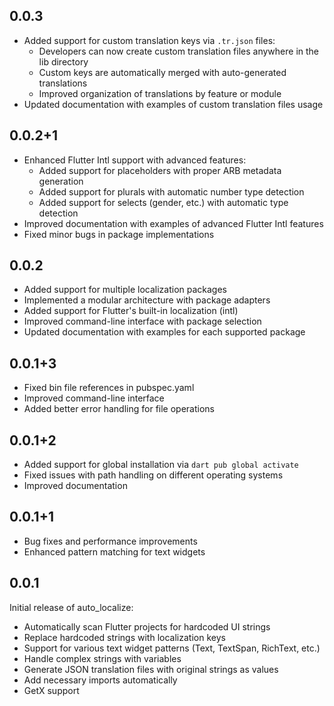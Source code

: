 ## 0.0.3

* Added support for custom translation keys via `.tr.json` files:
  * Developers can now create custom translation files anywhere in the lib directory
  * Custom keys are automatically merged with auto-generated translations
  * Improved organization of translations by feature or module
* Updated documentation with examples of custom translation files usage

## 0.0.2+1

* Enhanced Flutter Intl support with advanced features:
  * Added support for placeholders with proper ARB metadata generation
  * Added support for plurals with automatic number type detection
  * Added support for selects (gender, etc.) with automatic type detection
* Improved documentation with examples of advanced Flutter Intl features
* Fixed minor bugs in package implementations

## 0.0.2

* Added support for multiple localization packages
* Implemented a modular architecture with package adapters
* Added support for Flutter's built-in localization (intl)
* Improved command-line interface with package selection
* Updated documentation with examples for each supported package

## 0.0.1+3

* Fixed bin file references in pubspec.yaml
* Improved command-line interface
* Added better error handling for file operations

## 0.0.1+2

* Added support for global installation via `dart pub global activate`
* Fixed issues with path handling on different operating systems
* Improved documentation

## 0.0.1+1

* Bug fixes and performance improvements
* Enhanced pattern matching for text widgets

## 0.0.1

Initial release of auto_localize:

* Automatically scan Flutter projects for hardcoded UI strings
* Replace hardcoded strings with localization keys
* Support for various text widget patterns (Text, TextSpan, RichText, etc.)
* Handle complex strings with variables
* Generate JSON translation files with original strings as values
* Add necessary imports automatically
* GetX support
